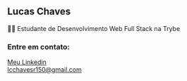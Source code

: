 ## Lucas Chaves

:man_technologist: Estudante de Desenvolvimento Web Full Stack na Trybe


### Entre em contato:
<a href="https://www.linkedin.com/in/lucaschavesrodrigues/" target="_blank">Meu Linkedin</a>
<br/>
<a>lcchavesr150@gmail.com</a>
